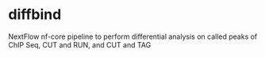 # diffbind
NextFlow nf-core pipeline to perform differential analysis on called peaks of ChIP Seq, CUT and RUN, and CUT and TAG
